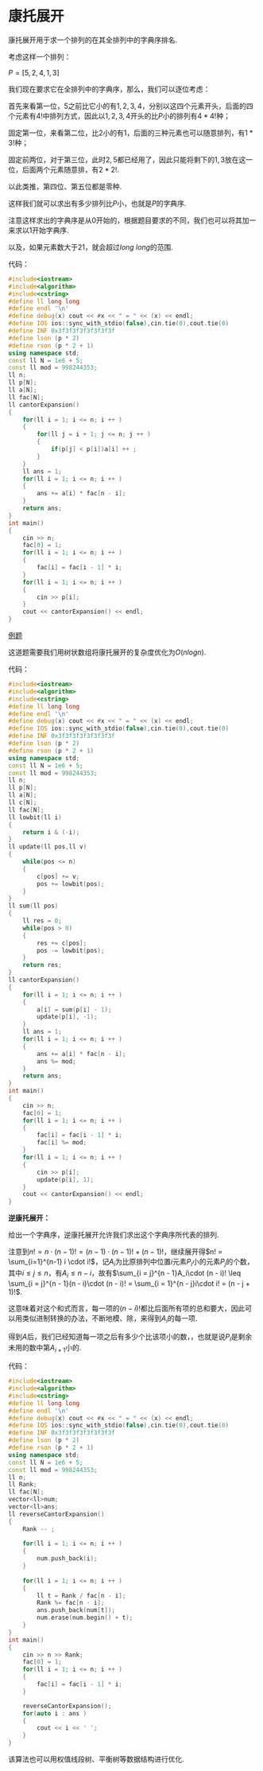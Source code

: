# 康托展开


康托展开用于求一个排列的在其全排列中的字典序排名.

考虑这样一个排列：

$P = [5,2,4,1,3]$

我们现在要求它在全排列中的字典序，那么，我们可以逐位考虑：

首先来看第一位，$5$之前比它小的有$1,2,3,4$，分别以这四个元素开头，后面的四个元素有$4!$中排列方式，因此以$1,2,3,4$开头的比$P$小的排列有$4 * 4!$种；

固定第一位，来看第二位，比$2$小的有$1$，后面的三种元素也可以随意排列，有$1 * 3!$种；

固定前两位，对于第三位，此时$2,5$都已经用了，因此只能将剩下的$1,3$放在这一位，后面两个元素随意排，有$2 * 2!$.

以此类推，第四位、第五位都是零种.

这样我们就可以求出有多少排列比$P$小，也就是$P$的字典序.

注意这样求出的字典序是从$0$开始的，根据题目要求的不同，我们也可以将其加一来求以$1$开始字典序.

以及，如果元素数大于$21$，就会超过$long\ long$的范围.

代码：

```cpp
#include<iostream>
#include<algorithm>
#include<cstring>
#define ll long long
#define endl '\n'
#define debug(x) cout << #x << " = " << (x) << endl;
#define IOS ios::sync_with_stdio(false),cin.tie(0),cout.tie(0)
#define INF 0x3f3f3f3f3f3f3f3f
#define lson (p * 2)
#define rson (p * 2 + 1)
using namespace std;
const ll N = 1e6 + 5;
const ll mod = 998244353;
ll n;
ll p[N];
ll a[N];
ll fac[N];
ll cantorExpansion()
{
	for(ll i = 1; i <= n; i ++ )
	{
		for(ll j = i + 1; j <= n; j ++ )
		{
			if(p[j] < p[i])a[i] ++ ;
		}
	}
	ll ans = 1;
	for(ll i = 1; i <= n; i ++ )
	{
		ans += a[i] * fac[n - i];
	}
	return ans;
}
int main()
{
	cin >> n;
	fac[0] = 1;
	for(ll i = 1; i <= n; i ++ )
	{
		fac[i] = fac[i - 1] * i;
	}
	for(ll i = 1; i <= n; i ++ )
	{
		cin >> p[i];
	}
	cout << cantorExpansion() << endl;
}
```

[例题](https://www.luogu.com.cn/problem/P5367)

这道题需要我们用树状数组将康托展开的复杂度优化为$O(nlogn)$.

代码：

```cpp
#include<iostream>
#include<algorithm>
#include<cstring>
#define ll long long
#define endl '\n'
#define debug(x) cout << #x << " = " << (x) << endl;
#define IOS ios::sync_with_stdio(false),cin.tie(0),cout.tie(0)
#define INF 0x3f3f3f3f3f3f3f3f
#define lson (p * 2)
#define rson (p * 2 + 1)
using namespace std;
const ll N = 1e6 + 5;
const ll mod = 998244353;
ll n;
ll p[N];
ll a[N];
ll c[N];
ll fac[N];
ll lowbit(ll i)
{
	return i & (-i);
}
ll update(ll pos,ll v)
{
	while(pos <= n)
	{
		c[pos] += v;
		pos += lowbit(pos);
	}
}
ll sum(ll pos)
{
	ll res = 0;
	while(pos > 0)
	{
		res += c[pos];
		pos -= lowbit(pos);
	}
	return res;
}
ll cantorExpansion()
{
	for(ll i = 1; i <= n; i ++ )
	{
		a[i] = sum(p[i] - 1);
		update(p[i], -1);
	}
	ll ans = 1;
	for(ll i = 1; i <= n; i ++ )
	{
		ans += a[i] * fac[n - i];
		ans %= mod;
	}
	return ans;
}
int main()
{
	cin >> n;
	fac[0] = 1;
	for(ll i = 1; i <= n; i ++ )
	{
		fac[i] = fac[i - 1] * i;
		fac[i] %= mod;
	}
	for(ll i = 1; i <= n; i ++ )
	{
		cin >> p[i];
		update(p[i], 1);
	}
	cout << cantorExpansion() << endl;
}
```

**逆康托展开：**

给出一个字典序，逆康托展开允许我们求出这个字典序所代表的排列.

注意到$n! = n\cdot (n - 1)! = (n - 1)\cdot (n - 1)! + (n - 1)!$，继续展开得$n! = \sum_{i=1}^{n-1} i \cdot i!$，记$A_i$为比原排列中位置$i$元素$P_i$小的元素$P_j$的个数，其中$i \leq j \leq n$，有$A_i \leq n - i$，故有$\sum_{i = j}^{n - 1}A_i\cdot (n - i)! \leq \sum_{i = j}^{n - 1}(n - i)\cdot (n - i)! = \sum_{i = 1}^{n - j}i\cdot i! = (n - j + 1)!$.

这意味着对这个和式而言，每一项的$(n - i)!$都比后面所有项的总和要大，因此可以用类似进制转换的办法，不断地模、除，来得到$A_i$的每一项.

得到$A$后，我们已经知道每一项之后有多少个比该项小的数，，也就是说$P_i$是剩余未用的数中第$A_{i + 1}$小的.

代码：

```cpp
#include<iostream>
#include<algorithm>
#include<cstring>
#define ll long long
#define endl '\n'
#define debug(x) cout << #x << " = " << (x) << endl;
#define IOS ios::sync_with_stdio(false),cin.tie(0),cout.tie(0)
#define INF 0x3f3f3f3f3f3f3f3f
#define lson (p * 2)
#define rson (p * 2 + 1)
using namespace std;
const ll N = 1e6 + 5;
const ll mod = 998244353;
ll n;
ll Rank;
ll fac[N];
vector<ll>num;
vector<ll>ans;
ll reverseCantorExpansion()
{
	Rank -- ;
	
	for(ll i = 1; i <= n; i ++ )
	{
		num.push_back(i);
	}
	
	for(ll i = 1; i <= n; i ++ )
	{
		ll t = Rank / fac[n - i];
		Rank %= fac[n - i];
		ans.push_back(num[t]);
		num.erase(num.begin() + t);
	}
}
int main()
{
	cin >> n >> Rank;
	fac[0] = 1;
	for(ll i = 1; i <= n; i ++ )
	{
		fac[i] = fac[i - 1] * i;
	}

	reverseCantorExpansion();
	for(auto i : ans )
	{
		cout << i << ' ';
	}	
}
```
该算法也可以用权值线段树、平衡树等数据结构进行优化.

